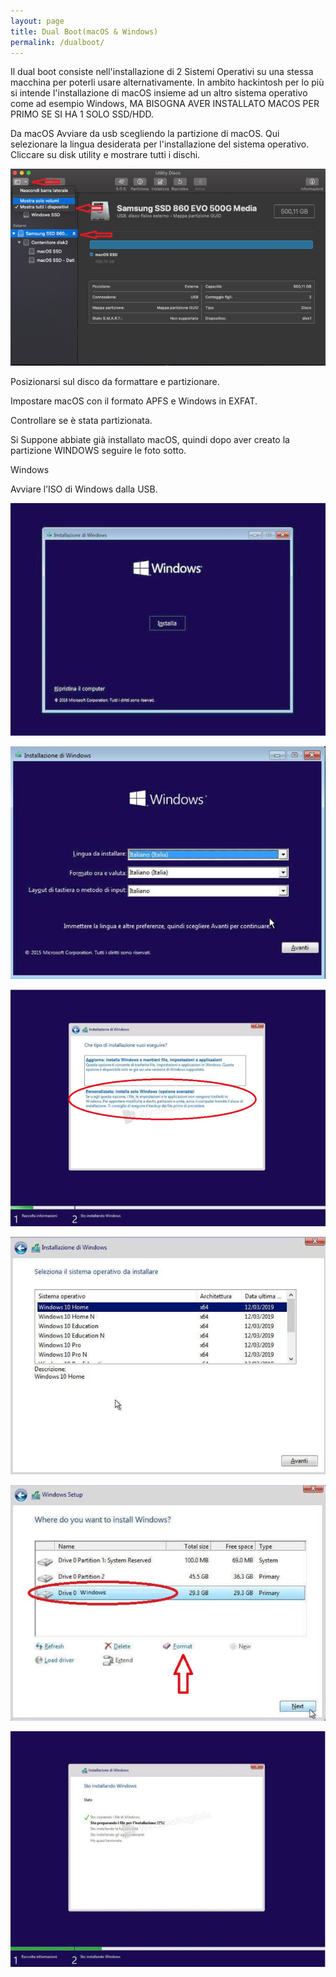 ```yaml
---
layout: page
title: Dual Boot(macOS & Windows)
permalink: /dualboot/
---
```


Il dual boot consiste nell'installazione di 2 Sistemi Operativi su una stessa macchina per poterli usare alternativamente. In ambito hackintosh per lo più si intende l'installazione di macOS insieme ad un altro sistema operativo come ad esempio Windows, MA BISOGNA AVER INSTALLATO MACOS PER PRIMO SE SI HA 1 SOLO SSD/HDD.

Da macOS 
Avviare da usb scegliendo la partizione di macOS.
Qui selezionare la lingua desiderata per l'installazione del sistema operativo.
Cliccare su disk utility e mostrare tutti i dischi.

![utilitydisco](../images/Utilitydisco.png)

Posizionarsi sul disco da formattare e partizionare.

Impostare macOS con il formato APFS e Windows in EXFAT.

Controllare se è stata partizionata.

Si Suppone abbiate già installato macOS, quindi dopo aver creato la partizione WINDOWS  seguire le foto sotto.

Windows

Avviare l’ISO di Windows dalla USB.

![winstaller1](../images/winstaller1.png)

![winstaller2](../images/winstaller2.png)

![winstaller3](../images/winstaller3.png)

![winstaller4](../images/winstaller4.png)

![winstaller5](../images/winstaller5.png)

![winstaller6](../images/winstaller6.png)

